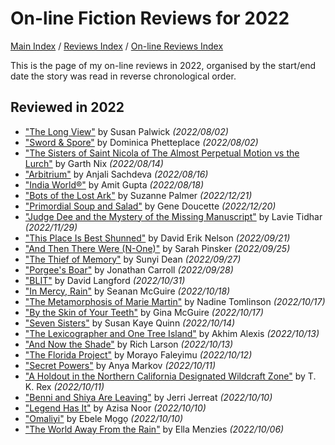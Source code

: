 # On-line Fiction Reviews for 2022

[Main Index](../../../README.md) / [Reviews Index](../../README.md) / [On-line Reviews Index](../README.md)

This is the page of my on-line reviews in 2022, organised by the start/end date the story was read in reverse chronological order.

## Reviewed in 2022
- ["The Long View"](20220802-TheLongView.md) by Susan Palwick *(2022/08/02)*
- ["Sword & Spore"](20220802-SwordAndSpore.md) by Dominica Phetteplace *(2022/08/02)*
- ["The Sisters of Saint Nicola of The Almost Perpetual Motion vs the Lurch"](20220814-TheSistersOfSaintNicola.md) by Garth Nix *(2022/08/14)*
- ["Arbitrium"](20220816-Arbitrium.md) by Anjali Sachdeva *(2022/08/16)*
- ["India World®"](20220818-IndiaWorld.md) by Amit Gupta *(2022/08/18)*
- ["Bots of the Lost Ark"](20221221-BotsOfTheLostArk.md) by Suzanne Palmer *(2022/12/21)*
- ["Primordial Soup and Salad"](20221220-PrimordialSoupAndSalad.md) by Gene Doucette *(2022/12/20)*
- ["Judge Dee and the Mystery of the Missing Manuscript"](20221128-JudgeDeeAndTheMysteryOfTheMissingManuscript.md) by Lavie Tidhar *(2022/11/29)*
- ["This Place Is Best Shunned"](20220921-ThisPlaceIsBestShunned.md) by David Erik Nelson *(2022/09/21)*
- ["And Then There Were (N-One)"](20220925-AndThenThereWereN-One.md) by Sarah Pinsker *(2022/09/25)*
- ["The Thief of Memory"](20220927-TheThiefOfMemory.md) by Sunyi Dean *(2022/09/27)*
- ["Porgee's Boar"](20220928-PorgeesBoar.md) by Jonathan Carroll *(2022/09/28)*
- ["BLIT"](20221031-BLIT.md) by David Langford *(2022/10/31)*
- ["In Mercy, Rain"](20221018-InMercyRain.md) by Seanan McGuire *(2022/10/18)*
- ["The Metamorphosis of Marie Martin"](20221017-TheMetamorphosisOfMarieMartin.md) by Nadine Tomlinson *(2022/10/17)*
- ["By the Skin of Your Teeth"](20221017-ByTheSkinOfYourTeeth.md) by Gina McGuire *(2022/10/17)*
- ["Seven Sisters"](20221014-SevenSisters.md) by Susan Kaye Quinn *(2022/10/14)*
- ["The Lexicographer and One Tree Island"](20221013-TheLexicographerAndOneTreeIsland.md) by Akhim Alexis *(2022/10/13)*
- ["And Now the Shade"](20221013-AndNowTheShade.md) by Rich Larson *(2022/10/13)*
- ["The Florida Project"](20221012-TheFloridaProject.md) by Morayo ​​Faleyimu *(2022/10/12)*
- ["Secret Powers"](20221011-SecretPowers.md) by Anya Markov *(2022/10/11)*
- ["A Holdout in the Northern California Designated Wildcraft Zone"](20221011-AHoldoutInTheNorthernCaliforniaDesignatedWildcraftZone.md) by T. K. Rex *(2022/10/11)*
- ["Benni and Shiya Are Leaving"](20221010-BenniAndShiyaAreLeaving.md) by Jerri Jerreat *(2022/10/10)*
- ["Legend Has It"](20221010-LegendHasIt.md) by Azisa Noor *(2022/10/10)*
- ["Omaliyi"](20221010-Omaliyi.md) by Ebele Mọgọ *(2022/10/10)*
- ["The World Away From the Rain"](20221006-TheWorldAwayFromRain.md) by Ella Menzies *(2022/10/06)*
